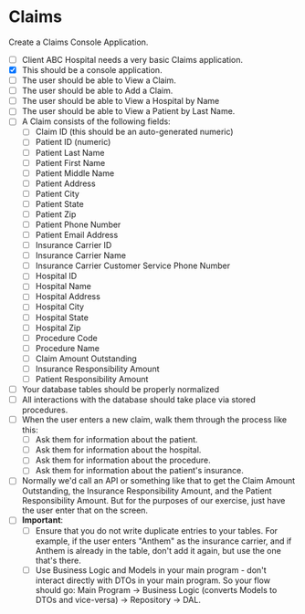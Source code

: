 # Claims

Create a Claims Console Application.

- [ ] Client ABC Hospital needs a very basic Claims application.
- [x] This should be a console application.
- [ ] The user should be able to View a Claim.
- [ ] The user should be able to Add a Claim.
- [ ] The user should be able to View a Hospital by Name
- [ ] The user should be able to View a Patient by Last Name.
- [ ] A Claim consists of the following fields:
  - [ ] Claim ID (this should be an auto-generated numeric)
  - [ ] Patient ID (numeric)
  - [ ] Patient Last Name
  - [ ] Patient First Name
  - [ ] Patient Middle Name
  - [ ] Patient Address
  - [ ] Patient City
  - [ ] Patient State
  - [ ] Patient Zip
  - [ ] Patient Phone Number
  - [ ] Patient Email Address
  - [ ] Insurance Carrier ID
  - [ ] Insurance Carrier Name
  - [ ] Insurance Carrier Customer Service Phone Number
  - [ ] Hospital ID
  - [ ] Hospital Name
  - [ ] Hospital Address
  - [ ] Hospital City
  - [ ] Hospital State
  - [ ] Hospital Zip
  - [ ] Procedure Code
  - [ ] Procedure Name
  - [ ] Claim Amount Outstanding
  - [ ] Insurance Responsibility Amount
  - [ ] Patient Responsibility Amount
- [ ] Your database tables should be properly normalized
- [ ] All interactions with the database should take place via stored
  procedures.
- [ ] When the user enters a new claim, walk them through the process
  like this:
  - [ ] Ask them for information about the patient.
  - [ ] Ask them for information about the hospital.
  - [ ] Ask them for information about the procedure.
  - [ ] Ask them for information about the patient's insurance.
- [ ] Normally we'd call an API or something like that to get the Claim
  Amount Outstanding, the Insurance Responsibility Amount, and the Patient
  Responsibility Amount.  But for the purposes of our exercise, just have
  the user enter that on the screen.
- [ ] **Important**:
  - [ ] Ensure that you do not write duplicate entries to your tables.
    For example, if the user enters "Anthem" as the insurance carrier,
    and if Anthem is already in the table, don't add it again, but use
    the one that's there.
  - [ ] Use Business Logic and Models in your main program - don't interact
    directly with DTOs in your main program.  So your flow should go:
    Main Program -> Business Logic (converts Models to DTOs and
    vice-versa) -> Repository -> DAL.
